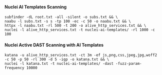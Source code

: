 #### Nuclei AI Templates Scanning
```
subfinder -dL root.txt -all -silent -o subs.txt && \
naabu -l subs.txt -s s -tp 100 -ec -c 50 -o naabu.txt && \
httpx -l naabu.txt -rl 500 -t 200 -o alive_http_services.txt && \
nuclei -l alive_http_services.txt -t nuclei-ai-templates/ -rl 1000 -c 100
```
#### Nuclei Active DAST Scanning with AI Templates
```
katana -u alive_http_services.txt -ct 3m -ef js,png,css,jpeg,jpg,woff2 -c 50 -p 50 -rl 300 -d 5 -iqp -o katana.txt && \
nuclei -l katana.txt -t nuclei-ai-templates/ -dast -fuzz-param-frequency 10000
```
